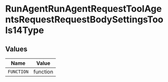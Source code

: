 # RunAgentRunAgentRequestToolAgentsRequestRequestBodySettingsTools14Type


## Values

| Name       | Value      |
| ---------- | ---------- |
| `FUNCTION` | function   |